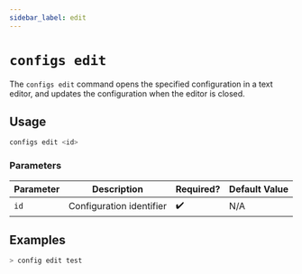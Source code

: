 ```yaml
---
sidebar_label: edit
---
```


# `configs edit`

The `configs edit` command opens the specified configuration in a text editor, and updates the configuration when the editor is closed.

## Usage

```bash
configs edit <id>
```

### Parameters

| Parameter | Description              | Required? | Default Value |
| --------- | ------------------------ | --------- | ------------- |
| `id`      | Configuration identifier | ✔️        | N/A           |

## Examples

```bash
> config edit test
```
